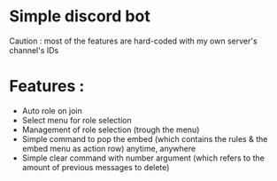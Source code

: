 # Simple discord bot

Caution : most of the features are hard-coded with my own server's channel's IDs

# Features :
- Auto role on join
- Select menu for role selection
- Management of role selection (trough the menu)
- Simple command to pop the embed (which contains the rules & the embed menu as action row) anytime, anywhere
- Simple clear command with number argument (which refers to the amount of previous messages to delete)
